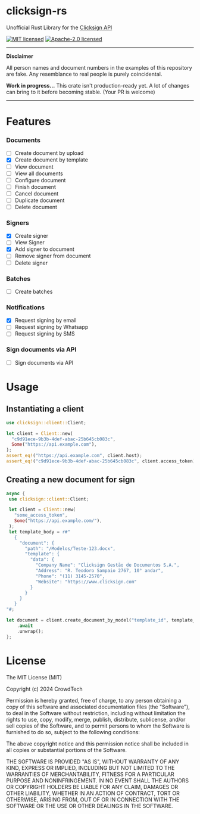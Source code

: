 # clicksign-rs

Unofficial Rust Library for the [Clicksign API](https://developers.clicksign.com/)

[![MIT licensed](https://img.shields.io/badge/License-MIT-blue.svg)](./LICENSE-MIT)
[![Apache-2.0 licensed](https://img.shields.io/badge/License-Apache%202.0-blue.svg)](./LICENSE-APACHE)

---
**Disclaimer**

All person names and document numbers in the examples of this repository are
fake. Any resemblance to real people is purely coincidental.

**Work in progress...**
This crate isn't production-ready yet. A lot of changes can bring to it before
becoming stable. (Your PR is welcome)

---
# Features
### Documents
- [ ] Create document by upload
- [x] Create document by template
- [ ] View document
- [ ] View all documents
- [ ] Configure document
- [ ] Finish document
- [ ] Cancel document
- [ ] Duplicate document
- [ ] Delete document

### Signers
- [x] Create signer
- [ ] View Signer
- [x] Add signer to document
- [ ] Remove signer from document
- [ ] Delete signer

### Batches
- [ ] Create batches

### Notifications
- [x] Request signing by email
- [ ] Request signing by Whatsapp
- [ ] Request signing by SMS

### Sign documents via API
- [ ] Sign documents via API

# Usage
## Instantiating a client
```rust
use clicksign::client::Client;

let client = Client::new(
  "c9d91ece-9b3b-4def-abac-25b645cb083c",
  Some("https://api.example.com"),
);
assert_eq!("https://api.example.com", client.host);
assert_eq!("c9d91ece-9b3b-4def-abac-25b645cb083c", client.access_token);
```
## Creating a new document for sign

```rust
async {
 use clicksign::client::Client;

 let client = Client::new(
   "some_access_token",
   Some("https://api.example.com/"),
 );
 let template_body = r#"
   {
     "document": {
       "path": "/Modelos/Teste-123.docx",
       "template": {
         "data": {
           "Company Name": "Clicksign Gestão de Documentos S.A.",
           "Address": "R. Teodoro Sampaio 2767, 10° andar",
           "Phone": "(11) 3145-2570",
           "Website": "https://www.clicksign.com"
         }
       }
     }
   }
"#;

let document = client.create_document_by_model("template_id", template_body)
    .await
    .unwrap();
};
```
# License
The MIT License (MIT)

Copyright (c) 2024 CrowdTech <hello at crowdtech dot io>

Permission is hereby granted, free of charge, to any person obtaining a copy
of this software and associated documentation files (the "Software"), to deal
in the Software without restriction, including without limitation the rights
to use, copy, modify, merge, publish, distribute, sublicense, and/or sell
copies of the Software, and to permit persons to whom the Software is
furnished to do so, subject to the following conditions:

The above copyright notice and this permission notice shall be included in
all copies or substantial portions of the Software.

THE SOFTWARE IS PROVIDED "AS IS", WITHOUT WARRANTY OF ANY KIND, EXPRESS OR
IMPLIED, INCLUDING BUT NOT LIMITED TO THE WARRANTIES OF MERCHANTABILITY,
FITNESS FOR A PARTICULAR PURPOSE AND NONINFRINGEMENT. IN NO EVENT SHALL THE
AUTHORS OR COPYRIGHT HOLDERS BE LIABLE FOR ANY CLAIM, DAMAGES OR OTHER
LIABILITY, WHETHER IN AN ACTION OF CONTRACT, TORT OR OTHERWISE, ARISING FROM,
OUT OF OR IN CONNECTION WITH THE SOFTWARE OR THE USE OR OTHER DEALINGS IN
THE SOFTWARE.
